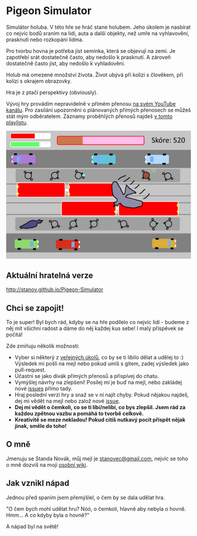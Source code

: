 # Pigeon Simulator

Simulátor holuba. V této hře se hráč stane holubem. Jeho úkolem je nasbírat co nejvíc bodů sraním na lidi, auta a další objekty, než umře na vyhlavovění, prasknutí nebo rozkopání lidma.

Pro tvorbu hovna je potřeba jíst semínka, která se objevují na zemi. Je zapotřebí srát dostatečně často, aby nedošlo k prasknutí. A zároveň dostatečně často jíst, aby nedošlo k vyhladovění.

Holub má omezené množství života. Život ubývá při kolizi s člověkem, při kolizi s okrajem obrazovky.

Hra je z ptačí perspektivy (obviously).

Vývoj hry provádím nepravidelně v přímém přenosu [na svém YouTube kanálu](https://www.youtube.com/user/xxxstanley). Pro zasílání upozornění o plánovaných přímých přenosech se můžeš stát mým odběratelem. Záznamy proběhlých přenosů najdeš [v tomto playlistu](https://www.youtube.com/playlist?list=PLE4fGQXgx2n3ECP-Hv2OTpnWRKSdHiSg9).

![](https://github.com/StaNov/Pigeon-Simulator/blob/master/prototyp.png)

## Aktuální hratelná verze

http://stanov.github.io/Pigeon-Simulator

## Chci se zapojit!

To je super! Byl bych rád, kdyby se na hře podílelo co nejvíc lidí - budeme z něj mít všichni radost a dáme do něj každej kus sebe! I malý příspěvek se počítá!

Zde zmiňuju několik možností:

* Vyber si některý z [veřejných úkolů](https://github.com/StaNov/Pigeon-Simulator/issues?utf8=%E2%9C%93&q=is%3Aissue+is%3Aopen+label%3Ave%C5%99ejn%C3%A9), co by se ti líbilo dělat a udělej to :) Výsledek mi pošli na mejl nebo pokud umíš s gitem, zadej výsledek jako pull-request.
* Účastni se jako divák přímých přenosů a přispívej do chatu.
* Vymýšlej návrhy na zlepšení! Posílej mi je buď na mejl, nebo zakládej nové [issues](https://github.com/StaNov/Pigeon-Simulator/issues) přímo tady.
* Hraj poslední verzi hry a snaž se v ní najít chyby. Pokud nějakou najdeš, dej mi vědět na mejl nebo založ nové [issue](https://github.com/StaNov/Pigeon-Simulator/issues).
* **Dej mi vědět o čemkoli, co se ti líbí/nelíbí, co bys zlepšil. Jsem rád za každou zpětnou vazbu a pomáhá to tvorbě celkově.**
* **Kreativitě se meze nekladou! Pokud cítíš nutkavý pocit přispět nějak jinak, směle do toho!**

## O mně

Jmenuju se Standa Novák, můj mejl je stanovec@gmail.com, nejvíc se toho o mně dozvíš na mojí [osobní wiki](http://www.stanov.cz).

## Jak vznikl nápad

Jednou před spaním jsem přemýšlel, o čem by se dala udělat hra.

"O čem bych mohl udělat hru? Nóó, o čemkoli, hlavně aby nebyla o hovně. Hmm... A co kdyby byla o hovně?"

A nápad byl na světě!
